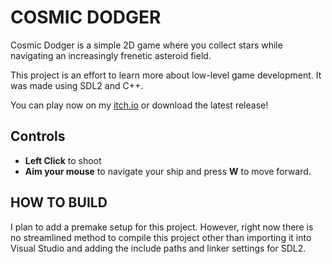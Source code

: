 # COSMIC DODGER

Cosmic Dodger is a simple 2D game where you collect stars while navigating an increasingly frenetic asteroid field.

This project is an effort to learn more about low-level game development. It was made using SDL2 and C++.

You can play now on my [itch.io](https://narsell.itch.io/cosmic-dodger) or download the latest release!

## Controls
- **Left Click** to shoot
- **Aim your mouse** to navigate your ship and press **W** to move forward.

## HOW TO BUILD
I plan to add a premake setup for this project. However, right now there is no streamlined method to compile this project other than importing it into Visual Studio and adding the include paths and linker settings for SDL2.
